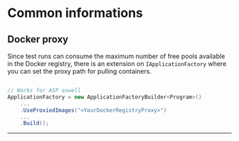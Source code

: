 # Common informations

## Docker proxy
Since test runs can consume the maximum number of free pools available in the Docker registry, 
there is an extension on `IApplicationFactory` where you can set the proxy path for pulling containers.

```csharp

// Works for ASP aswell
ApplicationFactory = new ApplicationFactoryBuilder<Program>()
	...
	.UseProxiedImages("<YourDockerRegistryProxy>")
	...
	.Build();
```
___